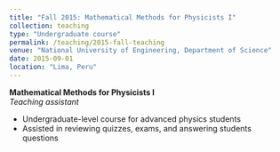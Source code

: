```yaml
---
title: "Fall 2015: Mathematical Methods for Physicists I"
collection: teaching
type: "Undergraduate course"
permalink: /teaching/2015-fall-teaching
venue: "National University of Engineering, Department of Science"
date: 2015-09-01
location: "Lima, Peru"
---
```


**Mathematical Methods for Physicists I**  
*Teaching assistant*  
* Undergraduate-level course for advanced physics students 
* Assisted in reviewing quizzes, exams, and answering students questions